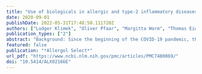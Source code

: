 ```yaml
---
title: "Use of biologicals in allergic and type-2 inflammatory diseases during the current COVID-19 pandemic"
date: 2020-09-01
publishDate: 2022-05-31T17:48:50.111720Z
authors: ["Ludger Klimek", "Oliver Pfaar", "Margitta Worm", "Thomas Eiwegger", "Jan Hagemann", "Markus Ollert", "Eva Untersmayr", "Karin Hoffmann-Sommergruber", "Alessandra Vultaggio", "Ioana Agache", "Sevim Bavbek", "Apostolos Bossios", "Ingrid Casper", "Susan Chan", "Alexia Chatzipetrou", "Christian Vogelberg", "Davide Firinu", "Paula Kauppi", "Antonios Kolios", "Akash Kothari", "Andrea Matucci", "Oscar Palomares", "Zsolt Szépfalusi", "Wolfgang Pohl", "Wolfram Hötzenecker", "Alexander R. Rosenkranz", "Karl-Christian Bergmann", "Thomas Bieber", "Roland Buhl", "Jeroen Buters", "Ulf Darsow", "Thomas Keil", "Jörg Kleine-Tebbe", "Susanne Lau", "Marcus Maurer", "Hans Merk", "Ralph Mösges", "Joachim Saloga", "Petra Staubach", "Uta Jappe", "Klaus F. Rabe", "Uta Rabe", "Claus Vogelmeier", "Tilo Biedermann", "Kirsten Jung", "Wolfgang Schlenter", "Johannes Ring", "Adam Chaker", "Wolfgang Wehrmann", "Sven Becker", "Laura Freudelsperger", "Norbert Mülleneisen", "Katja Nemat", "Wolfgang Czech", "Holger Wrede", "Randolf Brehler", "Thomas Fuchs", "Peter-Valentin Tomazic", "Werner Aberer", "Antje-Henriette Fink-Wagner", "Fritz Horak", "Stefan Wöhrl", "Verena Niederberger-Leppin", "Isabella Pali-Schöll", "Wolfgang Pohl", "Regina Roller-Wirnsberger", "Otto Spranger", "Rudolf Valenta", "Mübecell Akdis", "Paolo M. Matricardi", "François Spertini", "Nicolai Khaltaev", "Jean-Pierre Michel", "Larent Nicod", "Peter Schmid-Grendelmeier", "Marco Idzko", "Eckard Hamelmann", "Thilo Jakob", "Thomas Werfel", "Martin Wagenmann", "Christian Taube", "Erika Jensen-Jarolim", "Stephanie Korn", "Francois Hentges", "Jürgen Schwarze", "Liam O´Mahony", "Edward F. Knol", "Stefano del Giacco", "Tomás Chivato Pérez", "Jean Bousquet", "Anna Bedbrook", "Torsten Zuberbier", "Cezmi Akdis", "Marek Jutel"]
publication_types: ["2"]
abstract: "Background: Since the beginning of the COVID-19 pandemic, the treatment of patients with allergic and atopy-associated diseases has faced major challenges. Recommendations for “social distancing” and the fear of patients becoming infected during a visit to a medical facility have led to a drastic decrease in personal doctor-patient contacts. This affects both acute care and treatment of the chronically ill. The immune response after SARS-CoV-2 infection is so far only insufficiently understood and could be altered in a favorable or unfavorable way by therapy with monoclonal antibodies. There is currently no evidence for an increased risk of a severe COVID-19 course in allergic patients. Many patients are under ongoing therapy with biologicals that inhibit type 2 immune responses via various mechanisms. There is uncertainty about possible immunological interactions and potential risks of these biologicals in the case of an infection with SARS-CoV-2. Materials and methods: A selective literature search was carried out in PubMed, Livivo, and the internet to cover the past 10 years (May 2010 – April 2020). Additionally, the current German-language publications were analyzed. Based on these data, the present position paper provides recommendations for the biological treatment of patients with allergic and atopy-associated diseases during the COVID-19 pandemic. Results: In order to maintain in-office consultation services, a safe treatment environment must be created that is adapted to the pandemic situation. To date, there is a lack of reliable study data on the care for patients with complex respiratory, atopic, and allergic diseases in times of an imminent infection risk from SARS-CoV-2. Type-2-dominant immune reactions, as they are frequently seen in allergic patients, could influence various phases of COVID-19, e.g., by slowing down the immune reactions. Theoretically, this could have an unfavorable effect in the early phase of a SARS-Cov-2 infection, but also a positive effect during a cytokine storm in the later phase of severe courses. However, since there is currently no evidence for this, all data from patients treated with a biological directed against type 2 immune reactions who develop COVID-19 should be collected in registries, and their disease courses documented in order to be able to provide experience-based instructions in the future. Conclusion: The use of biologicals for the treatment of bronchial asthma, atopic dermatitis, chronic rhinosinusitis with nasal polyps, and spontaneous urticaria should be continued as usual in patients without suspected infection or proven SARS-CoV-2 infection. If available, it is recommended to prefer a formulation for self-application and to offer telemedical monitoring. Treatment should aim at the best possible control of difficult-to-control allergic and atopic diseases using adequate rescue and add-on therapy and should avoid the need for systemic glucocorticosteroids. If SARS-CoV-2 infection is proven or reasonably suspected, the therapy should be determined by weighing the benefits and risks individually for the patient in question, and the patient should be involved in the decision-making. It should be kept in mind that the potential effects of biologicals on the immune response in COVID-19 are currently not known. Telemedical offers are particularly desirable for the acute consultation needs of suitable patients."
featured: false
publication: "*Allergol Select*"
url_pdf: "https://www.ncbi.nlm.nih.gov/pmc/articles/PMC7480069/"
doi: "10.5414/ALX02166E"
---
```


